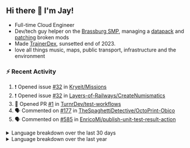 ## Hi there 👋 I'm Jay!
- Full-time Cloud Engineer
- Dev/tech guy helper on the [Brassburg SMP](https://www.minecraftiplist.com/server/BrassburgACreateModServer1.19.2-26937), managing a [datapack](https://github.com/TurnrDev/BrassburgDatapack) and [patching](https://github.com/mrh0/createaddition/pull/731) broken mods
- Made [TrainerDex](https://www.github.com/TrainerDex), sunsetted end of 2023.
- love all things music, maps, public transport, infrastructure and the environment

### :zap: Recent Activity

<!--START_SECTION:activity-->
1. ❗ Opened issue [#32](https://github.com/Kryeit/Missions/issues/32) in [Kryeit/Missions](https://github.com/Kryeit/Missions)
2. ❗ Opened issue [#32](https://github.com/Layers-of-Railways/CreateNumismatics/issues/32) in [Layers-of-Railways/CreateNumismatics](https://github.com/Layers-of-Railways/CreateNumismatics)
3. 💪 Opened PR [#1](https://github.com/TurnrDev/test-workflows/pull/1) in [TurnrDev/test-workflows](https://github.com/TurnrDev/test-workflows)
4. 🗣 Commented on [#177](https://github.com/TheSpaghettiDetective/OctoPrint-Obico/issues/177#issuecomment-2022531054) in [TheSpaghettiDetective/OctoPrint-Obico](https://github.com/TheSpaghettiDetective/OctoPrint-Obico)
5. 🗣 Commented on [#585](https://github.com/EnricoMi/publish-unit-test-result-action/pull/585#issuecomment-2017629269) in [EnricoMi/publish-unit-test-result-action](https://github.com/EnricoMi/publish-unit-test-result-action)
<!--END_SECTION:activity-->

<details>
  <summary>Language breakdown over the last 30 days</summary>
  
  [<img src="https://wakatime.com/share/@TurnrDev/4142a9ac-7325-4d2f-a2bb-ec199b5c798c.svg" alt="A graph showing a rundown of my languages used in the past 30 days. Unforunately, I am unable to autogen alt headers for this at the moment."/>](https://wakatime.com/@TurnrDev)
</details>

<details>
  <summary>Language breakdown over the last year</summary>
  
  [<img src="https://github-readme-stats.vercel.app/api/wakatime?username=TurnrDev&layout=compact" alt="A graph showing a rundown of my languages used in the past year. Unforunately, I am unable to autogen alt headers for this at the moment." />](https://wakatime.com/@TurnrDev)
</details>
